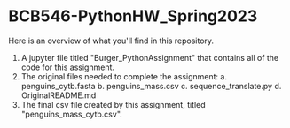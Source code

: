 # BCB546-PythonHW_Spring2023

Here is an overview of what you'll find in this repository.

1. A jupyter file titled "Burger_PythonAssignment" that contains all of the code for this assignment.
2. The original files needed to complete the assignment:
    a. penguins_cytb.fasta
    b. penguins_mass.csv
    c. sequence_translate.py
    d. OriginalREADME.md
3. The final csv file created by this assignment, titled "penguins_mass_cytb.csv".
